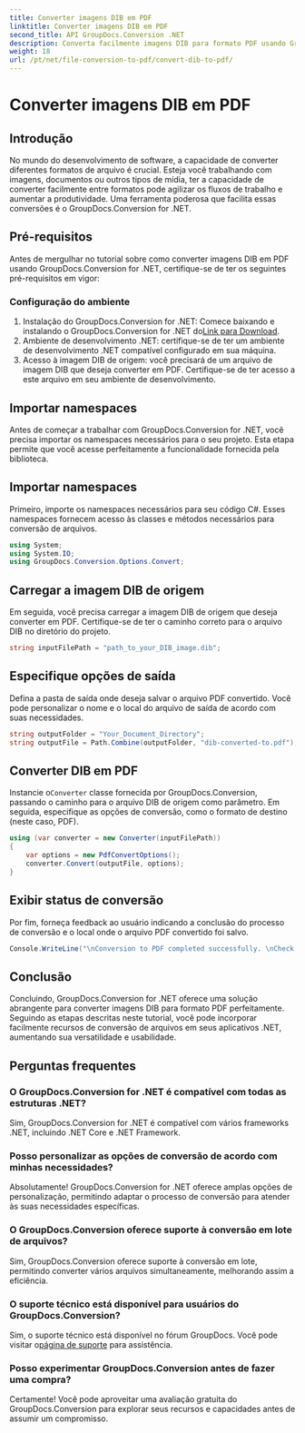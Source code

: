 ```yaml
---
title: Converter imagens DIB em PDF
linktitle: Converter imagens DIB em PDF
second_title: API GroupDocs.Conversion .NET
description: Converta facilmente imagens DIB para formato PDF usando GroupDocs.Conversion for .NET. Aprimore seu fluxo de trabalho de desenvolvimento com recursos contínuos de conversão de arquivos.
weight: 18
url: /pt/net/file-conversion-to-pdf/convert-dib-to-pdf/
---
```


# Converter imagens DIB em PDF

## Introdução
No mundo do desenvolvimento de software, a capacidade de converter diferentes formatos de arquivo é crucial. Esteja você trabalhando com imagens, documentos ou outros tipos de mídia, ter a capacidade de converter facilmente entre formatos pode agilizar os fluxos de trabalho e aumentar a produtividade. Uma ferramenta poderosa que facilita essas conversões é o GroupDocs.Conversion for .NET.
## Pré-requisitos
Antes de mergulhar no tutorial sobre como converter imagens DIB em PDF usando GroupDocs.Conversion for .NET, certifique-se de ter os seguintes pré-requisitos em vigor:
### Configuração do ambiente
1.  Instalação do GroupDocs.Conversion for .NET: Comece baixando e instalando o GroupDocs.Conversion for .NET do[Link para Download](https://releases.groupdocs.com/conversion/net/).
2. Ambiente de desenvolvimento .NET: certifique-se de ter um ambiente de desenvolvimento .NET compatível configurado em sua máquina.
3. Acesso à imagem DIB de origem: você precisará de um arquivo de imagem DIB que deseja converter em PDF. Certifique-se de ter acesso a este arquivo em seu ambiente de desenvolvimento.

## Importar namespaces
Antes de começar a trabalhar com GroupDocs.Conversion for .NET, você precisa importar os namespaces necessários para o seu projeto. Esta etapa permite que você acesse perfeitamente a funcionalidade fornecida pela biblioteca.

## Importar namespaces
Primeiro, importe os namespaces necessários para seu código C#. Esses namespaces fornecem acesso às classes e métodos necessários para conversão de arquivos.
```csharp
using System;
using System.IO;
using GroupDocs.Conversion.Options.Convert;
```
## Carregar a imagem DIB de origem
Em seguida, você precisa carregar a imagem DIB de origem que deseja converter em PDF. Certifique-se de ter o caminho correto para o arquivo DIB no diretório do projeto.
```csharp
string inputFilePath = "path_to_your_DIB_image.dib";
```
## Especifique opções de saída
Defina a pasta de saída onde deseja salvar o arquivo PDF convertido. Você pode personalizar o nome e o local do arquivo de saída de acordo com suas necessidades.
```csharp
string outputFolder = "Your_Document_Directory";
string outputFile = Path.Combine(outputFolder, "dib-converted-to.pdf");
```
## Converter DIB em PDF
 Instancie o`Converter` classe fornecida por GroupDocs.Conversion, passando o caminho para o arquivo DIB de origem como parâmetro. Em seguida, especifique as opções de conversão, como o formato de destino (neste caso, PDF).
```csharp
using (var converter = new Converter(inputFilePath))
{
    var options = new PdfConvertOptions();
    converter.Convert(outputFile, options);
}
```
## Exibir status de conversão
Por fim, forneça feedback ao usuário indicando a conclusão do processo de conversão e o local onde o arquivo PDF convertido foi salvo.
```csharp
Console.WriteLine("\nConversion to PDF completed successfully. \nCheck output in {0}", outputFolder);
```

## Conclusão
Concluindo, GroupDocs.Conversion for .NET oferece uma solução abrangente para converter imagens DIB para formato PDF perfeitamente. Seguindo as etapas descritas neste tutorial, você pode incorporar facilmente recursos de conversão de arquivos em seus aplicativos .NET, aumentando sua versatilidade e usabilidade.
## Perguntas frequentes
### O GroupDocs.Conversion for .NET é compatível com todas as estruturas .NET?
Sim, GroupDocs.Conversion for .NET é compatível com vários frameworks .NET, incluindo .NET Core e .NET Framework.
### Posso personalizar as opções de conversão de acordo com minhas necessidades?
Absolutamente! GroupDocs.Conversion for .NET oferece amplas opções de personalização, permitindo adaptar o processo de conversão para atender às suas necessidades específicas.
### O GroupDocs.Conversion oferece suporte à conversão em lote de arquivos?
Sim, GroupDocs.Conversion oferece suporte à conversão em lote, permitindo converter vários arquivos simultaneamente, melhorando assim a eficiência.
### O suporte técnico está disponível para usuários do GroupDocs.Conversion?
Sim, o suporte técnico está disponível no fórum GroupDocs. Você pode visitar o[página de suporte](https://forum.groupdocs.com/c/conversion/11) para assistência.
### Posso experimentar GroupDocs.Conversion antes de fazer uma compra?
Certamente! Você pode aproveitar uma avaliação gratuita do GroupDocs.Conversion para explorar seus recursos e capacidades antes de assumir um compromisso.